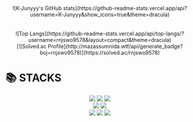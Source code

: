 
<div align=center>
![K-Junyyy's GitHub stats](https://github-readme-stats.vercel.app/api?username=K-Junyyy&show_icons=true&theme=dracula)
  <br>
<br>
  <br>
![Top Langs](https://github-readme-stats.vercel.app/api/top-langs/?username=rnjswo9578&layout=compact&theme=dracula)
  <br>
[![Solved.ac Profile](http://mazassumnida.wtf/api/generate_badge?boj=rnjswo9578)](https://solved.ac/rnjswo9578)
  <br>
</div>

<h1>📚 STACKS</h1></div>

<div align=center> 
  <img src="https://img.shields.io/badge/java-007396?style=for-the-badge&logo=java&logoColor=white"> 
  <img src="https://img.shields.io/badge/c++-00599C?style=for-the-badge&logo=c%2B%2B&logoColor=white">
  <img src="https://img.shields.io/badge/python-3776AB?style=for-the-badge&logo=python&logoColor=white"> 
  <br>
  <img src="https://img.shields.io/badge/mysql-4479A1?style=for-the-badge&logo=mysql&logoColor=white"> 
  <img src="https://img.shields.io/badge/mongoDB-47A248?style=for-the-badge&logo=MongoDB&logoColor=white">
  <br>
  <img src="https://img.shields.io/badge/spring-6DB33F?style=for-the-badge&logo=spring&logoColor=white"> 
  <img src="https://img.shields.io/badge/github-181717?style=for-the-badge&logo=github&logoColor=white">
  <img src="https://img.shields.io/badge/git-F05032?style=for-the-badge&logo=git&logoColor=white">
  <br>
